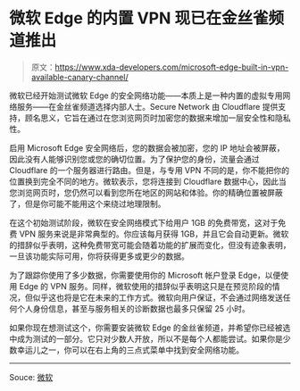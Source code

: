# 微软 Edge 的内置 VPN 现已在金丝雀频道推出

> 原文：<https://www.xda-developers.com/microsoft-edge-built-in-vpn-available-canary-channel/>

微软已经开始测试微软 Edge 的安全网络功能——本质上是一种内置的虚拟专用网络服务——在金丝雀频道选择内部人士。Secure Network 由 Cloudflare 提供支持，顾名思义，它旨在通过在您浏览网页时加密您的数据来增加一层安全性和隐私性。

启用 Microsoft Edge 安全网络后，您的数据会被加密，您的 IP 地址会被屏蔽，因此没有人能够识别您或您的确切位置。为了保护您的身份，流量会通过 Cloudflare 的一个服务器进行路由。但是，与专用 VPN 不同的是，你不能把你的位置换到完全不同的地方。微软表示，您将连接到 Cloudflare 数据中心，因此当您浏览网页时，您仍然可以看到您所在地区的网站和体验。你的精确位置被屏蔽了，但是你可能不能用这个来绕过地理限制。

在这个初始测试阶段，微软在安全网络模式下给用户 1GB 的免费带宽，这对于免费 VPN 服务来说是非常典型的。你应该每月获得 1GB，并且它会自动更新。微软的措辞似乎表明，这种免费带宽可能会随着功能的扩展而变化，但没有迹象表明，一旦该功能实际可用，你将获得更多或更少的数据。

为了跟踪你使用了多少数据，你需要使用你的 Microsoft 帐户登录 Edge，以便使用 Edge 的 VPN 服务。同样，微软使用的措辞似乎表明这只是在预览阶段的情况，但似乎这也将是它在未来的工作方式。微软向用户保证，不会通过网络发送任何个人身份信息，甚至与服务相关的诊断数据也最多只保留 25 小时。

如果你现在想测试这个，你需要安装微软 Edge 的金丝雀频道，并希望你已经被选中成为测试的一部分。它只对少数人开放，所以不是每个人都能尝试。如果你是少数幸运儿之一，你可以在右上角的三点式菜单中找到安全网络功能。

* * *

Souce: [微软](https://techcommunity.microsoft.com/t5/articles/introducing-microsoft-edge-secure-network/m-p/3367243)
